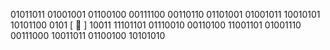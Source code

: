 01011011 01001001 01100100 00111100
00110110 01101001 01001011 10010101
10101100 0101 [ 💙 ] 10011 11101101
01110010 00110100 11001101 01001110
00111000 10011011 01100100 10101010
